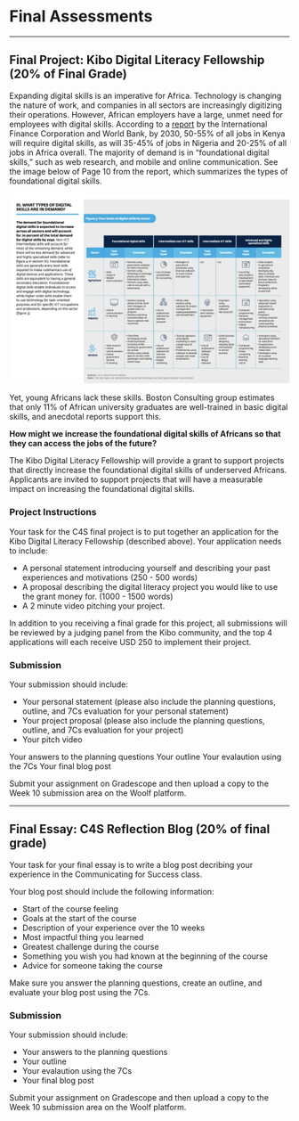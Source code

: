 # Final Assessments

---

## Final Project: Kibo Digital Literacy Fellowship (20% of Final Grade)

Expanding digital skills is an imperative for Africa. Technology is changing the nature of work, and companies in all sectors are increasingly digitizing their operations. However, African employers have a large, unmet need for employees with digital skills. According to a [report](https://www.ifc.org/wps/wcm/connect/b5ad161e-a2e2-4010-86f2-54717e68b239/Demand+for+Digital+Skills+in+Sub-Saharan+Africa_web.pdf?MOD=AJPERES&CVID=nEldzv7) by the International Finance Corporation and World Bank, by 2030, 50-55% of all jobs in Kenya will require digital skills, as will 35-45% of jobs in Nigeria and 20-25% of all jobs in Africa overall. The majority of demand is in “foundational digital skills,” such as web research, and mobile and online communication. See the image below of Page 10 from the report, which summarizes the types of foundational digital skills.

![skills](./Page10.png)

Yet, young Africans lack these skills. Boston Consulting group estimates that only 11% of African university graduates are well-trained in basic digital skills, and anecdotal reports support this. 

**How might we increase the foundational digital skills of Africans so that they can access the jobs of the future?**

The Kibo Digital Literacy Fellowship will provide a grant to support projects that directly increase the foundational digital skills of underserved Africans. Applicants are invited to support projects that will have a measurable impact on increasing the foundational digital skills. 

### Project Instructions

Your task for the C4S final project is to put together an application for the Kibo Digital Literacy Fellowship (described above). Your application needs to include:

- A personal statement introducing yourself and describing your past experiences and motivations (250 - 500 words)
- A proposal describing the digital literacy project you would like to use the grant money for. (1000 - 1500 words)
- A 2 minute video pitching your project.

In addition to you receiving a final grade for this project, all submissions will be reviewed by a judging panel from the Kibo community, and the top 4 applications will each receive USD 250 to implement their project.

### Submission

Your submission should include:

- Your personal statement (please also include the planning questions, outline, and 7Cs evaluation for your personal statement)
- Your project proposal (please also include the planning questions, outline, and 7Cs evaluation for your project)
- Your pitch video

Your answers to the planning questions
Your outline
Your evalaution using the 7Cs
Your final blog post

Submit your assignment on Gradescope and then upload a copy to the Week 10 submission area on the Woolf platform.

---

## Final Essay: C4S Reflection Blog (20% of final grade)

Your task for your final essay is to write a blog post decribing your experience in the Communicating for Success class.

Your blog post should include the following information:

- Start of the course feeling
- Goals at the start of the course
- Description of your experience over the 10 weeks
- Most impactful thing you learned
- Greatest challenge during the course
- Something you wish you had known at the beginning of the course
- Advice for someone taking the course

Make sure you answer the planning questions, create an outline, and evaluate your blog post using the 7Cs.

### Submission

Your submission should include:
- Your answers to the planning questions
- Your outline
- Your evalaution using the 7Cs
- Your final blog post

Submit your assignment on Gradescope and then upload a copy to the Week 10 submission area on the Woolf platform.
